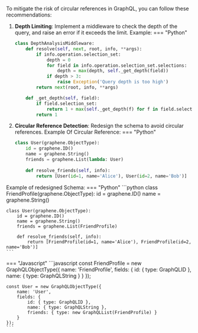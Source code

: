To mitigate the risk of circular references in GraphQL, you can follow these recommendations:
1. **Depth Limiting**:
Implement a middleware to check the depth of the query, and raise an error if it exceeds the limit.
Example:
=== "Python"
    ```python
    class DepthAnalysisMiddleware:
        def resolve(self, next, root, info, **args):
            if info.operation.selection_set:
                depth = 0
                for field in info.operation.selection_set.selections:
                    depth = max(depth, self._get_depth(field))
                if depth > 3:
                    raise Exception('Query depth is too high')
            return next(root, info, **args)
    
        def _get_depth(self, field):
            if field.selection_set:
                return 1 + max(self._get_depth(f) for f in field.selection_set.selections)
            return 1
    ```

2. **Circular Reference Detection**:
Redesign the schema to avoid circular references.
Example Of Circular Reference:
=== "Python"
    ```python
    class User(graphene.ObjectType):
        id = graphene.ID()
        name = graphene.String()
        friends = graphene.List(lambda: User)
        
        def resolve_friends(self, info):
            return [User(id=1, name='Alice'), User(id=2, name='Bob')]
    ```

Example of redesigned Schema:
=== "Python"
    ```python
    class FriendProfile(graphene.ObjectType):
        id = graphene.ID()
        name = graphene.String()
    
    class User(graphene.ObjectType):
        id = graphene.ID()
        name = graphene.String()
        friends = graphene.List(FriendProfile)
        
        def resolve_friends(self, info):
            return [FriendProfile(id=1, name='Alice'), FriendProfile(id=2, name='Bob')]
    ```

=== "Javascript"
    ```javascript
    const FriendProfile = new GraphQLObjectType({
        name: 'FriendProfile',
        fields: {
            id: { type: GraphQLID },
            name: { type: GraphQLString }
        }
    });
    
    const User = new GraphQLObjectType({
        name: 'User',
        fields: {
            id: { type: GraphQLID },
            name: { type: GraphQLString },
            friends: { type: new GraphQLList(FriendProfile) }
        }
    });
    ```
